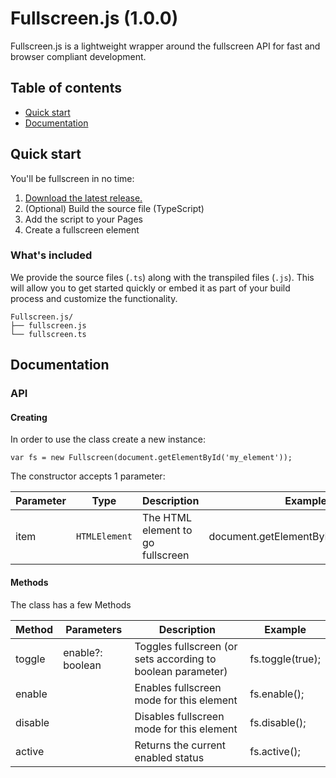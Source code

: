 # Fullscreen.js (1.0.0)

Fullscreen.js is a lightweight wrapper around the fullscreen API for fast and browser compliant development.

## Table of contents

- [Quick start](#quick-start)
- [Documentation](#documentation)

## Quick start

You'll be fullscreen in no time:

1. [Download the latest release.](https://github.com/eliottrobson/Fullscreen.js/archive/v1.0.0.zip)
2. (Optional) Build the source file (TypeScript)
3. Add the script to your Pages
4. Create a fullscreen element

### What's included

We provide the source files (`.ts`) along with the transpiled files (`.js`). This will allow you to get started quickly or embed it as part of your build process and customize the functionality.

```
Fullscreen.js/
├── fullscreen.js
└── fullscreen.ts
```

## Documentation

### API

#### Creating

In order to use the class create a new instance:

```
var fs = new Fullscreen(document.getElementById('my_element'));
```

The constructor accepts 1 parameter:

Parameter | Type          | Description                       | Example
--------- | ------------- | --------------------------------- | -------------------------------------
item      | `HTMLElement` | The HTML element to go fullscreen | document.getElementById('my_element')

#### Methods

The class has a few Methods

Method  | Parameters       | Description                                                 | Example
------- | ---------------- | ----------------------------------------------------------- | ----------------
toggle  | enable?: boolean | Toggles fullscreen (or sets according to boolean parameter) | fs.toggle(true);
enable  |                  | Enables fullscreen mode for this element                    | fs.enable();
disable |                  | Disables fullscreen mode for this element                   | fs.disable();
active  |                  | Returns the current enabled status                          | fs.active();
